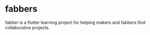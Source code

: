 # fabbers

fabber is a flutter learning project for helping makers and fabbers find collaborative projects.
